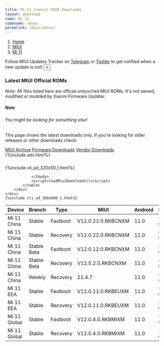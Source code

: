```yaml
---
title: Mi 11 (venus) MIUI Downloads
layout: download
name: Mi 11
codename: venus
permalink: /miui/venus/
---
```

<nav aria-label="breadcrumb">
    <ol class="breadcrumb">
        <li class="breadcrumb-item"><a href="/">Home</a></li>
        <li class="breadcrumb-item"><a href="/miui/">MIUI</a></li>
        <li class="breadcrumb-item active" aria-current="page"><a href="/miui/venus/">Mi 11</a></li>
    </ol>
</nav>
<div class="alert alert-primary alert-dismissible fade show" role="alert">
    Follow MIUI Updates Tracker on <a href="https://t.me/MIUIUpdatesTracker" class="alert-link">Telegram</a>
     or <a href="https://twitter.com/MiFwUpdater" class="alert-link">Twitter</a> to get notified when a new update is out!
    <button type="button" class="close" data-dismiss="alert" aria-label="Close">
        <span aria-hidden="true">&times;</span>
    </button>
</div>

### Latest MIUI Official ROMs
*Note*: All files listed here are official untouched MIUI ROMs. It's not owned, modified or modded by Xiaomi Firmware Updater.
<div class="card">
  <div class="card-body">
    <h5 class="card-title">Note</h5>
    <h6 class="card-subtitle mb-2 text-muted">You might be looking for something else!</h6>
    <p class="card-text">This page shows the latest downloads only.
     If you're looking for older releases or other downloads check:</p>
    <a href="/archive/miui/venus/" class="card-link">MIUI Archive</a>
    <a href="/firmware/venus/" class="card-link">Firmware Downloads</a>
    <a href="/vendor/venus/" class="card-link">Vendor Downloads</a>
  </div>
</div>
{%include ads.html%}
<div class="row justify-content-center">
    <div class="col-10">
        <div class="table-responsive-md" style="margin-top: 25px;">
            {%include vli_ad_320x50_1.html%}
            <table id="miui" class="display dt-responsive nowrap compact table table-striped table-hover table-sm">
                <thead class="thead-dark">
                    <tr>
                        <th data-ref="device">Device</th>
                        <th data-ref="branch">Branch</th>
                        <th data-ref="type">Type</th>
                        <th data-ref="miui">MIUI</th>
                        <th data-ref="android">Android</th>
                        <th data-ref="size">Size</th>
                        <th data-ref="size">Date</th>
                        <th data-ref="link">Link</th>
                    </tr>
                </thead>
                <tbody>
                <tr><td>Mi 11 China</td><td>Stable</td><td>Fastboot</td><td>V12.0.22.0.RKBCNXM</td><td>11.0</td><td>5.3 GB</td><td>2021-02-06</td><td><a href="/miui/venus/stable/V12.0.22.0.RKBCNXM/">Download</a></td></tr>
<tr><td>Mi 11 China</td><td>Stable</td><td>Recovery</td><td>V12.0.22.0.RKBCNXM</td><td>11.0</td><td>4.0 GB</td><td>2021-02-07</td><td><a href="/miui/venus/stable/V12.0.22.0.RKBCNXM/">Download</a></td></tr>
<tr><td>Mi 11 China</td><td>Stable Beta</td><td>Fastboot</td><td>V12.0.12.0.RKBCNXM</td><td>11.0</td><td>5.2 GB</td><td>2020-12-30</td><td><a href="/miui/venus/stable beta/V12.0.12.0.RKBCNXM/">Download</a></td></tr>
<tr><td>Mi 11 China</td><td>Stable Beta</td><td>Recovery</td><td>V12.5.2.0.RKBCNXM</td><td>11.0</td><td>4.1 GB</td><td>2021-04-07</td><td><a href="/miui/venus/stable beta/V12.5.2.0.RKBCNXM/">Download</a></td></tr>
<tr><td>Mi 11 China</td><td>Weekly</td><td>Recovery</td><td>21.4.7</td><td>11.0</td><td>4.1 GB</td><td>2021-04-08</td><td><a href="/miui/venus/weekly/21.4.7/">Download</a></td></tr>
<tr><td>Mi 11 EEA</td><td>Stable</td><td>Fastboot</td><td>V12.0.11.0.RKBEUXM</td><td>11.0</td><td>5.6 GB</td><td>2021-03-23</td><td><a href="/miui/venus/stable/V12.0.11.0.RKBEUXM/">Download</a></td></tr>
<tr><td>Mi 11 EEA</td><td>Stable</td><td>Recovery</td><td>V12.0.11.0.RKBEUXM</td><td>11.0</td><td>3.2 GB</td><td>2021-03-30</td><td><a href="/miui/venus/stable/V12.0.11.0.RKBEUXM/">Download</a></td></tr>
<tr><td>Mi 11 Global</td><td>Stable</td><td>Fastboot</td><td>V12.0.4.0.RKBMIXM</td><td>11.0</td><td>5.4 GB</td><td>2021-03-06</td><td><a href="/miui/venus/stable/V12.0.4.0.RKBMIXM/">Download</a></td></tr>
<tr><td>Mi 11 Global</td><td>Stable</td><td>Recovery</td><td>V12.0.4.0.RKBMIXM</td><td>11.0</td><td>3.1 GB</td><td>2021-03-09</td><td><a href="/miui/venus/stable/V12.0.4.0.RKBMIXM/">Download</a></td></tr>

                </tbody>
                <script>loadMiuiDownloads()</script>
            </table>
        </div>
    </div>
    {%include vli_ad_160x600_1.html%}
</div>
